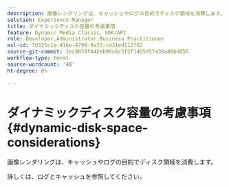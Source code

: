 ```yaml
---
description: 画像レンダリングは、キャッシュやログの目的でディスク領域を消費します。
solution: Experience Manager
title: ダイナミックディスク容量の考慮事項
feature: Dynamic Media Classic、SDK/API
role: Developer,Administrator,Business Practitioner
exl-id: 7d335c1e-416e-4790-9a33-cd31ed112f82
source-git-commit: 1ec8b59f442eb96c6c3f5f1405d57a38a86bd056
workflow-type: tm+mt
source-wordcount: '40'
ht-degree: 0%

---
```


# ダイナミックディスク容量の考慮事項{#dynamic-disk-space-considerations}

画像レンダリングは、キャッシュやログの目的でディスク領域を消費します。

詳しくは、ログとキャッシュを参照してください。
